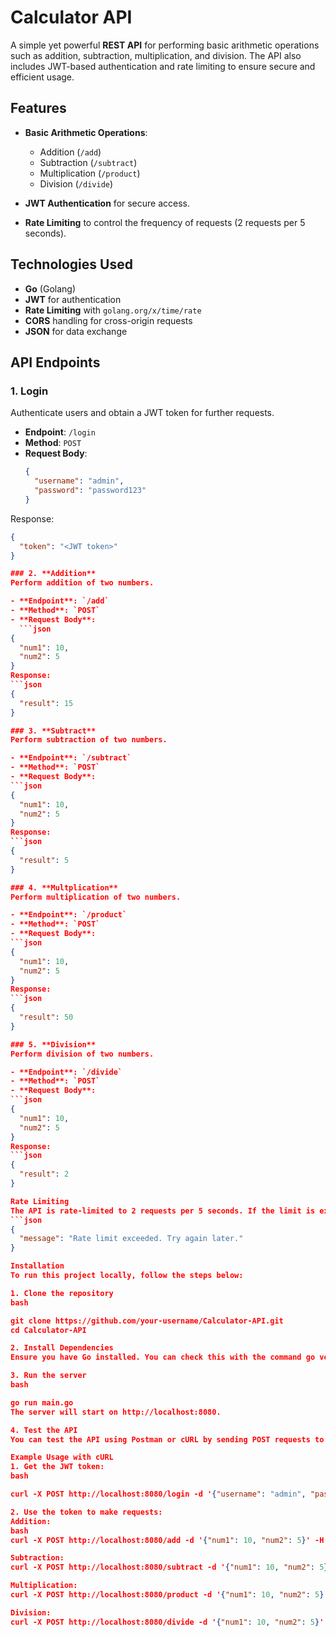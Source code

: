 # Calculator API

A simple yet powerful **REST API** for performing basic arithmetic operations such as addition, subtraction, multiplication, and division. The API also includes JWT-based authentication and rate limiting to ensure secure and efficient usage.

## Features

- **Basic Arithmetic Operations**:
  - Addition (`/add`)
  - Subtraction (`/subtract`)
  - Multiplication (`/product`)
  - Division (`/divide`)
  
- **JWT Authentication** for secure access.
- **Rate Limiting** to control the frequency of requests (2 requests per 5 seconds).
  
## Technologies Used

- **Go** (Golang)
- **JWT** for authentication
- **Rate Limiting** with `golang.org/x/time/rate`
- **CORS** handling for cross-origin requests
- **JSON** for data exchange

## API Endpoints

### 1. **Login**

Authenticate users and obtain a JWT token for further requests.

- **Endpoint**: `/login`
- **Method**: `POST`
- **Request Body**:
  ```json
  {
    "username": "admin",
    "password": "password123"
  }
Response:
```json
{
  "token": "<JWT token>"
}

### 2. **Addition**
Perform addition of two numbers.

- **Endpoint**: `/add`
- **Method**: `POST`
- **Request Body**:
  ```json
{
  "num1": 10,
  "num2": 5
}
Response:
```json
{
  "result": 15
}

### 3. **Subtract**
Perform subtraction of two numbers.

- **Endpoint**: `/subtract`
- **Method**: `POST`
- **Request Body**:
```json
{
  "num1": 10,
  "num2": 5
}
Response:
```json
{
  "result": 5
}

### 4. **Multplication**
Perform multiplication of two numbers.

- **Endpoint**: `/product`
- **Method**: `POST`
- **Request Body**:
```json
{
  "num1": 10,
  "num2": 5
}
Response:
```json
{
  "result": 50
}

### 5. **Division**
Perform division of two numbers.

- **Endpoint**: `/divide`
- **Method**: `POST`
- **Request Body**:
```json
{
  "num1": 10,
  "num2": 5
}
Response:
```json
{
  "result": 2
}

Rate Limiting
The API is rate-limited to 2 requests per 5 seconds. If the limit is exceeded, you will receive a response with the following error:
```json
{
  "message": "Rate limit exceeded. Try again later."
}

Installation
To run this project locally, follow the steps below:

1. Clone the repository
bash

git clone https://github.com/your-username/Calculator-API.git
cd Calculator-API

2. Install Dependencies
Ensure you have Go installed. You can check this with the command go version. If it's not installed, download Go.

3. Run the server
bash

go run main.go
The server will start on http://localhost:8080.

4. Test the API
You can test the API using Postman or cURL by sending POST requests to the endpoints mentioned above. Make sure to include the Authorization header with the Bearer token for authenticated routes.

Example Usage with cURL
1. Get the JWT token:
bash

curl -X POST http://localhost:8080/login -d '{"username": "admin", "password": "password123"}' -H "Content-Type: application/json"

2. Use the token to make requests:
Addition:
bash 
curl -X POST http://localhost:8080/add -d '{"num1": 10, "num2": 5}' -H "Authorization: Bearer <JWT token>" -H "Content-Type: application/json"

Subtraction:
curl -X POST http://localhost:8080/subtract -d '{"num1": 10, "num2": 5}' -H "Authorization: Bearer <JWT token>" -H "Content-Type: application/json"

Multiplication:
curl -X POST http://localhost:8080/product -d '{"num1": 10, "num2": 5}' -H "Authorization: Bearer <JWT token>" -H "Content-Type: application/json"

Division:
curl -X POST http://localhost:8080/divide -d '{"num1": 10, "num2": 5}' -H "Authorization: Bearer <JWT token>" -H "Content-Type: application/json"

